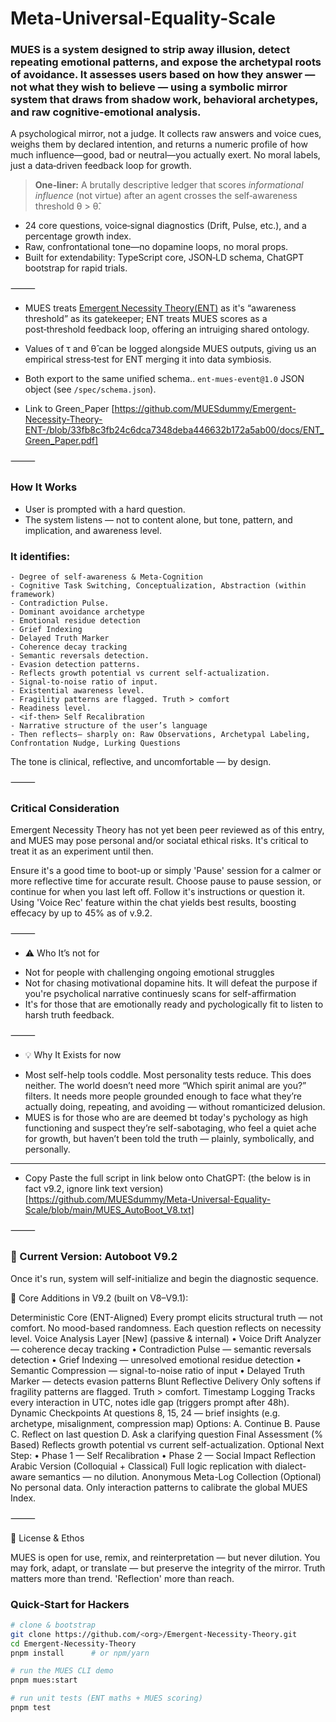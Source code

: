 # Meta-Universal-Equality-Scale

### MUES is a system designed to strip away illusion, detect repeating emotional patterns, and expose the archetypal roots of avoidance. It assesses users based on how they answer — not what they wish to believe — using a symbolic mirror system that draws from shadow work, behavioral archetypes, and raw cognitive-emotional analysis.

A psychological mirror, not a judge. It collects raw answers and voice cues, weighs them by declared intention, and returns a numeric profile of how much influence—good, bad or neutral—you actually exert. No moral labels, just a data‑driven feedback loop for growth.

> **One‑liner:** A brutally descriptive ledger that scores *informational influence* (not virtue) after an agent crosses the self‑awareness threshold θ > θ̂.



* 24 core questions, voice‑signal diagnostics (Drift, Pulse, etc.), and a percentage growth index.  
* Raw, confrontational tone—no dopamine loops, no moral props.  
* Built for extendability: TypeScript core, JSON‑LD schema, ChatGPT bootstrap for rapid trials.

  

⸻


-  MUES treats <a href="https://github.com/MUESdummy/Emergent-Necessity-Theory-ENT-/wiki">Emergent Necessity Theory(ENT)</a> as it's “awareness threshold” as its gatekeeper; ENT treats MUES scores as a post‑threshold feedback loop, offering an intruiging shared ontology. 
-  Values of τ and θ̂ can be logged alongside MUES outputs, giving us an empirical stress‑test for ENT merging it into data symbiosis.
-  Both export to the same unified schema.. `ent‑mues‑event@1.0` JSON object (see `/spec/schema.json`).


- Link to Green_Paper
[https://github.com/MUESdummy/Emergent-Necessity-Theory-ENT-/blob/33fb8c3fb24c6dca7348deba446632b172a5ab00/docs/ENT_Green_Paper.pdf]


⸻




### How It Works
- User is prompted with a hard question. 
- The system listens — not to content alone, but tone, pattern, and implication, and awareness level.
  
### It identifies:
	- Degree of self-awareness & Meta-Cognition 
	- Cognitive Task Switching, Conceptualization, Abstraction (within framework)
	- Contradiction Pulse.
	- Dominant avoidance archetype
	- Emotional residue detection
	- Grief Indexing
	- Delayed Truth Marker
	- Coherence decay tracking
	- Semantic reversals detection. 
	- Evasion detection patterns.
	- Reflects growth potential vs current self-actualization.
	- Signal-to-noise ratio of input.
	- Existential awareness level.
	- Fragility patterns are flagged. Truth > comfort
	- Readiness level.
	- <if-then> Self Recalibration
	- Narrative structure of the user’s language  
	- Then reflects— sharply on: Raw Observations, Archetypal Labeling, Confrontation Nudge, Lurking Questions

  

The tone is clinical, reflective, and uncomfortable — by design.


⸻



### Critical Consideration
Emergent Necessity Theory has not yet been peer reviewed as of this entry, and MUES may pose personal and/or sociatal ethical risks.  It's critical to treat it as an experiment until then. 




Ensure it's a good time to boot-up or simply 'Pause' session for a calmer or more reflective time for accurate result. Choose pause to pause session, or continue for when you last left off. Follow it's instructions or question it.  Using 'Voice Rec' feature within the chat yields best results, boosting effecacy by up to 45% as of v.9.2.



⸻



- ⚠️ Who It’s not for
* Not for people with challenging ongoing emotional struggles
* Not for chasing motivational dopamine hits. It will defeat the purpose if you're psycholical narrative continuesly scans for self-affirmation
* It's for those that are emotionally ready and pychologically fit to listen to harsh truth feedback.


⸻



- 💡 Why It Exists for now

* Most self-help tools coddle. Most personality tests reduce. This does neither.
The world doesn’t need more “Which spirit animal are you?” filters. It needs more people grounded enough to face what they’re actually doing, repeating, and avoiding — without romanticized delusion.
* MUES is for those who are are deemed bt today's pychology as high functioning and suspect they’re self-sabotaging, who feel a quiet ache for growth, but haven’t been told the truth — plainly, symbolically, and personally.


----


- Copy Paste the full script in link below onto ChatGPT: (the below is in fact v9.2, ignore link text version)
[https://github.com/MUESdummy/Meta-Universal-Equality-Scale/blob/main/MUES_AutoBoot_V8.txt] 



⸻



### 🔧 Current Version: Autoboot V9.2

Once it's run, system will self-initialize and begin the diagnostic sequence.

🧠 Core Additions in V9.2 (built on V8–V9.1):

Deterministic Core (ENT-Aligned)
Every prompt elicits structural truth — not comfort. No mood-based randomness.
Each question reflects on necessity level.
Voice Analysis Layer [New] (passive & internal)
• Voice Drift Analyzer — coherence decay tracking
• Contradiction Pulse — semantic reversals detection
• Grief Indexing — unresolved emotional residue detection
• Semantic Compression — signal-to-noise ratio of input
• Delayed Truth Marker — detects evasion patterns
Blunt Reflective Delivery
Only softens if fragility patterns are flagged. Truth > comfort.
Timestamp Logging
Tracks every interaction in UTC, notes idle gap (triggers prompt after 48h).
Dynamic Checkpoints
At questions 8, 15, 24 — brief insights (e.g. archetype, misalignment, compression map)
Options:
A. Continue
B. Pause
C. Reflect on last question
D. Ask a clarifying question
Final Assessment (% Based)
Reflects growth potential vs current self-actualization.
Optional Next Step:
• Phase 1 — Self Recalibration
• Phase 2 — Social Impact Reflection
Arabic Version (Colloquial + Classical)
Full logic replication with dialect-aware semantics — no dilution.
Anonymous Meta-Log Collection (Optional)
No personal data. Only interaction patterns to calibrate the global MUES Index.

⸻




📜 License & Ethos

MUES is open for use, remix, and reinterpretation — but never dilution.
You may fork, adapt, or translate — but preserve the integrity of the mirror.
Truth matters more than trend. 'Reflection' more than reach.





### Quick‑Start for Hackers
```bash
# clone & bootstrap
git clone https://github.com/<org>/Emergent-Necessity-Theory.git
cd Emergent-Necessity-Theory
pnpm install      # or npm/yarn

# run the MUES CLI demo
pnpm mues:start

# run unit tests (ENT maths + MUES scoring)
pnpm test


